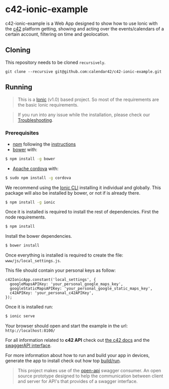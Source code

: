 c42-ionic-example
=====================

c42-ionic-example is a Web App designed to show how to use Ionic with the [c42](http://site.calendar42.com/) platform getting, showing and acting over the events/calendars of a certain account, filtering on time and geolocation.

## Cloning

This repository needs to be cloned `recursively`.

`git clone --recursive git@github.com:calendar42/c42-ionic-example.git`

## Running

> This is a [Ionic](http://ionicframework.com/) (v1.0) based project. So most of the requirements are the basic Ionic requirements.

> If you run into any issue while the installation, please check our [Troubleshooting](https://github.com/calendar42/c42-ionic-example/tree/master/troubleshooting.md).

### Prerequisites

* [npm](https://www.npmjs.com/) following the [instructions](https://docs.npmjs.com/getting-started/what-is-npm)
* [bower](http://bower.io/) with:
```bash
$ npm install -g bower
```
* [Apache cordova](https://cordova.apache.org/) with:
```bash
$ sudo npm install -g cordova
```

We recommend using the [Ionic CLI](https://github.com/driftyco/ionic-cli) installing it individual and globally. This package will also be installed by bower, or not if is already there.

```bash
$ npm install -g ionic
```

Once it is installed is required to install the rest of dependencies. First the node requirements.

```bash
$ npm install
```

Install the bower dependencies.

```bash
$ bower install
```

Once everything is installed is required to create the file: `www/js/local_settings.js`.

This file should contain your personal keys as follow:
```
c42IonicApp.constant('local_settings', {
  googleMapsAPIKey: 'your_personal_google_maps_key',
  googleStaticMapsAPIKey: 'your_personal_google_static_maps_key',
  c42APIKey: 'your_personal_c42APIKey',
});

```

Once it is installed run:

```bash
$ ionic serve
```

Your browser should open and start the example in the url: `http://localhost:8100/`

For all information related to **c42 API** check out [the c42 docs](http://docs.calendar42.com/) and the [swaggerAPI interface](https://dev02.calendar42.com/app/django/api/docs/).

For more information about how to run and build your app in devices, generate the app to install check out how top [build/run](https://github.com/driftyco/ionic-cli#building-your-app).

> This project makes use of the [open-api](https://github.com/comlaterra/open-api-js) swagger consumer. An open source prototype designed to help the communication between client and server for API's that provides of a swagger interface.
